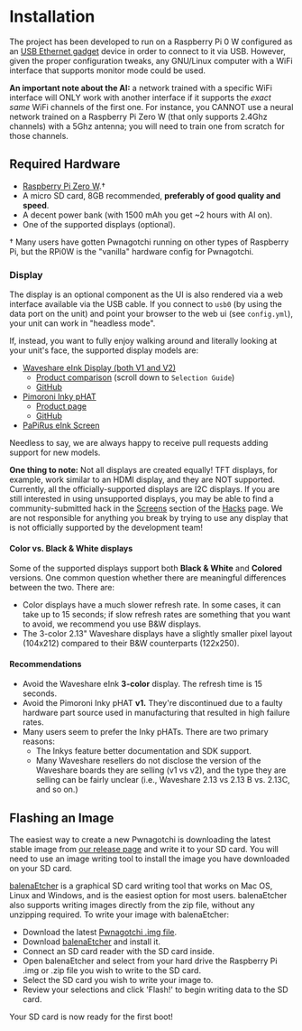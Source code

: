 # Installation

The project has been developed to run on a Raspberry Pi 0 W configured as an [USB Ethernet gadget](https://learn.adafruit.com/turning-your-raspberry-pi-zero-into-a-usb-gadget/ethernet-gadget) device in order to connect to it via USB. However, given the proper configuration tweaks, any GNU/Linux computer with a WiFi interface that supports monitor mode could be used.

**An important note about the AI:** a network trained with a specific WiFi interface will ONLY work with another interface if it supports the *exact same* WiFi channels of the first one. For instance, you CANNOT use a neural network trained on a Raspberry Pi Zero W (that only supports 2.4Ghz channels) with a 5Ghz antenna; you will need to train one from scratch for those channels.

## Required Hardware

- [Raspberry Pi Zero W](https://www.raspberrypi.org/products/raspberry-pi-zero-w/).†
- A micro SD card, 8GB recommended, **preferably of good quality and speed**.
- A decent power bank (with 1500 mAh you get ~2 hours with AI on).
- One of the supported displays (optional).

† Many users have gotten Pwnagotchi running on other types of Raspberry Pi, but the RPi0W is the "vanilla" hardware config for Pwnagotchi.

### Display

The display is an optional component as the UI is also rendered via a web interface available via the USB cable. If you connect to `usb0` (by using the data port on the unit) and point your browser to the web ui (see `config.yml`), your unit can work in "headless mode".

If, instead, you want to fully enjoy walking around and literally looking at your unit's face, the supported display models are:

- [Waveshare eInk Display (both V1 and V2)](https://www.waveshare.com/2.13inch-e-paper-hat.htm)
  - [Product comparison](https://www.waveshare.com/4.3inch-e-paper.htm) (scroll down to `Selection Guide`)
  - [GitHub](https://github.com/waveshare/e-Paper/tree/master/RaspberryPi%26JetsonNano/python)
- [Pimoroni Inky pHAT](https://shop.pimoroni.com/products/inky-phat)
  - [Product page](https://shop.pimoroni.com/products/inky-phat)
  - [GitHub](https://github.com/pimoroni/inky)
- [PaPiRus eInk Screen](https://uk.pi-supply.com/products/papirus-zero-epaper-screen-phat-pi-zero)

Needless to say, we are always happy to receive pull requests adding support for new models.

**One thing to note:** Not all displays are created equally! TFT displays, for example, work similar to an HDMI display, and they are NOT supported. Currently, all the officially-supported displays are I2C displays. If you are still interested in using unsupported displays, you may be able to find a community-submitted hack in the [Screens](https://github.com/evilsocket/pwnagotchi/blob/master/docs/hacks.md#screens) section of the [Hacks](https://github.com/evilsocket/pwnagotchi/blob/master/docs/hacks.md) page. We are not responsible for anything you break by trying to use any display that is not officially supported by the development team!

#### Color vs. Black & White displays

Some of the supported displays support both **Black & White** and **Colored** versions. One common question whether there are meaningful differences between the two. There are:
- Color displays have a much slower refresh rate. In some cases, it can take up to 15 seconds; if slow refresh rates are something that you want to avoid, we recommend you use B&W displays.
- The 3-color 2.13" Waveshare displays have a slightly smaller pixel layout (104x212) compared to their B&W counterparts (122x250).

#### Recommendations
- Avoid the Waveshare eInk **3-color** display. The refresh time is 15 seconds.
- Avoid the Pimoroni Inky pHAT **v1.** They're discontinued due to a faulty hardware part source used in manufacturing that resulted in high failure rates.
- Many users seem to prefer the Inky pHATs. There are two primary reasons:
  - The Inkys feature better documentation and SDK support.
  - Many Waveshare resellers do not disclose the version of the Waveshare boards they are selling (v1 vs v2), and the type they are selling can be fairly unclear (i.e., Waveshare 2.13 vs 2.13 B vs. 2.13C, and so on.)

## Flashing an Image

The easiest way to create a new Pwnagotchi is downloading the latest stable image from [our release page](https://github.com/evilsocket/pwnagotchi/releases) and write it to your SD card. You will need to use an image writing tool to install the image you have downloaded on your SD card.

[balenaEtcher](https://www.balena.io/etcher/) is a graphical SD card writing tool that works on Mac OS, Linux and Windows, and is the easiest option for most users. balenaEtcher also supports writing images directly from the zip file, without any unzipping required. To write your image with balenaEtcher:

- Download the latest [Pwnagotchi .img file](https://github.com/evilsocket/pwnagotchi/releases).
- Download [balenaEtcher](https://www.balena.io/etcher/) and install it.
- Connect an SD card reader with the SD card inside.
- Open balenaEtcher and select from your hard drive the Raspberry Pi .img or .zip file you wish to write to the SD card.
- Select the SD card you wish to write your image to.
- Review your selections and click 'Flash!' to begin writing data to the SD card.

Your SD card is now ready for the first boot!

